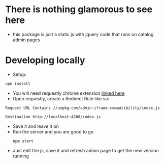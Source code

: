 # There is nothing glamorous to see here

  - this package is just a static js with jquery code that runs on catalog admin pages

# Developing locally

  - Setup:
  ```
  npm install
  ```
  - You will need requestly chrome extension [linked here](https://chrome.google.com/webstore/detail/requestly-redirect-url-mo/mdnleldcmiljblolnjhpnblkcekpdkpa)
 - Open requestly, create a Redirect Rule like so:
  ```
  Request URL Contains //unpkg.com/admin-iframe-compatibility/index.js

  Destination http://localhost:4200/index.js
  ```
  - Save it and leave it on
  - Run the server and you are good to go
    ```
    npm start
    ``` 
  - Just edit the js, save it and refresh admin page to get the new version running
